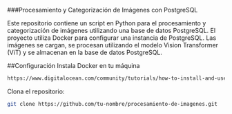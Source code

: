 ###Procesamiento y Categorización de Imágenes con PostgreSQL

Este repositorio contiene un script en Python para el procesamiento y categorización de imágenes utilizando una base de datos PostgreSQL. El proyecto utiliza Docker para configurar una instancia de PostgreSQL. Las imágenes se cargan, se procesan utilizando el modelo Vision Transformer (ViT) y se almacenan en la base de datos PostgreSQL.

##Configuración
Instala Docker en tu máquina
```bash
https://www.digitalocean.com/community/tutorials/how-to-install-and-use-docker-on-ubuntu-22-04
```
Clona el repositorio:
```bash
git clone https://github.com/tu-nombre/procesamiento-de-imagenes.git
```
